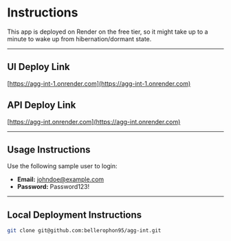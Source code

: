 # Instructions

This app is deployed on Render on the free tier, so it might take up to a minute to wake up from hibernation/dormant state.

---

## UI Deploy Link
[https://agg-int-1.onrender.com](https://agg-int-1.onrender.com)

## API Deploy Link
[https://agg-int.onrender.com](https://agg-int.onrender.com)

---

## Usage Instructions

Use the following sample user to login:

- **Email:** johndoe@example.com  
- **Password:** Password123!

---

## Local Deployment Instructions

```bash
git clone git@github.com:bellerophon95/agg-int.git
